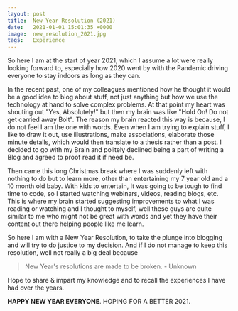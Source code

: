 ```yaml
---
layout: post
title:  New Year Resolution (2021)
date:   2021-01-01 15:01:35 +0000
image:  new_resolution_2021.jpg
tags:   Experience
---
```


So here I am at the start of year 2021, which I assume a lot were really looking forward to, especially how 2020 went by with the Pandemic driving everyone to stay indoors as long as they can.

In the recent past, one of my colleagues mentioned how he thought it would be a good idea to blog about stuff, not just anything but how we use the technology at hand to solve complex problems. At that point my heart was shouting out "Yes, Absolutely!" but then my brain was like "Hold On! Do not get carried away Bolt". The reason my brain reacted this way is because, I do not feel I am the one with words. Even when I am trying to explain stuff, I like to draw it out, use illustrations, make associations, elaborate those minute details, which would then translate to a thesis rather than a post. I decided to go with my Brain and politely declined being a part of writing a Blog and agreed to proof read it if need be.

Then came this long Christmas break where I was suddenly left with nothing to do but to learn more, other than entertaining my 7 year old and a 10 month old baby. With kids to entertain, It was going to be tough to find time to code, so I started watching webinars, videos, reading blogs, etc. This is where my brain started suggesting improvements to what I was reading or watching and I thought to myself, well these guys are quite similar to me who might not be great with words and yet they have their content out there helping people like me learn.

So here I am with a New Year Resolution, to take the plunge into blogging and will try to do justice to my decision. And if I do not manage to keep this resolution, well not really a big deal because 
> New Year's resolutions are made to be broken. - Unknown

Hope to share & impart my knowledge and to recall the experiences I have had over the years.

**HAPPY NEW YEAR EVERYONE**. HOPING FOR A BETTER 2021.